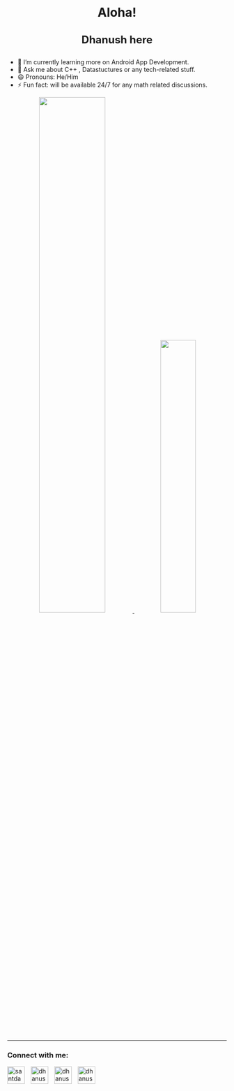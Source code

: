 <h1 align="center" style="line-height:1.5">Aloha!<p style="font-size:1.5rem"><strong>Dhanush here</strong></p></h1>


- 🌱 I’m currently learning more on Android App Development.
- 💬 Ask me about C++ , Datastuctures or any tech-related stuff.
- 😄 Pronouns: He/Him
- ⚡ Fun fact: will be available 24/7 for any math related discussions.


<div align="center"><a href="https://github.com/anuraghazra/github-readme-stats" target="_blank">
  <img width="55%"src="https://github-readme-stats.vercel.app/api?username=DHANUSH-6&include_all_commits=true&count_private=true&custom_title=Dhanush Github Stats&title_color=DimGray&show_icons=true&hide_border=true&theme=Cornsilk"/>
  <img width="40%" src="https://github-readme-stats.vercel.app/api/top-langs/?username=DHANUSH-6&title_color=DimGray&show_icons=true&hide_border=true&theme=Cornsilk&layout=compact&langs_count=10"/>
</a></div>

<hr>

<h3 align="left">Connect with me:</h3>
<p align="left">
<a href="https://instagram.com/dhanush_joy__" target="blank"><img align="center" src="https://cdn3.iconfinder.com/data/icons/2018-social-media-logotypes/1000/2018_social_media_popular_app_logo_instagram-64.png" alt="santdas36" height="40" width="40" /></a>
<a href="https://linkedin.com/in/dhanush6" target="blank"><img align="center" src="https://cdn0.iconfinder.com/data/icons/social-circle-3/72/Linkedin-64.png" alt="dhanush6" height="40" width="40" style="margin-left: 10px" /></a>
<a href="https://facebook.com/dhanush.panneerselvam" target="blank"><img align="center" src="https://cdn2.iconfinder.com/data/icons/social-media-2285/512/1_Facebook_colored_svg_copy-64.png" alt="dhanush.panneerselvam" height="40" width="40" style="margin-left: 10px" /></a>
<a href="https://twitter.com/dhanushpowerk6" target="blank"><img align="center" src="https://cdn2.iconfinder.com/data/icons/social-media-2285/512/1_Twitter2_colored_svg-64.png" alt="dhanushpowerk6" height="40" width="40" style="margin-left: 10px" /></a>

</p>
